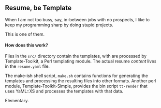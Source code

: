 ## Resume, be Template

When I am not too busy, say, in-between jobs with no prospects, I like to keep my programming sharp by doing stupid projects.

This is one of them.

#### How does this work?

Files in the `src/` directory contain the templates, with are processed by Template-Toolkit, a Perl templating module. The actual resume *content* lives in the `resume.yaml` file.

The make-ish shell script, `make.sh` contains functions for generating the templates and processing the resulting files into other formats. Another perl module, Template-Toolkit-Simple, provides the bin script `tt-render` that uses YaML::XS and processes the templates with that data.

Elementary.

